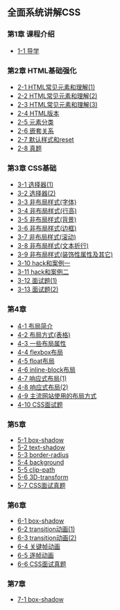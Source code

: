 ## 全面系统讲解CSS

### 第1章 课程介绍 ###
- [1-1 导学](chapter-01.md#1-1-导学)

### 第2章 HTML基础强化 ###
- [2-1 HTML常见元素和理解(1)](chapter-02.md#2-1-HTML常见元素和理解(1))
- [2-2 HTML常见元素和理解(2)](chapter-02.md#2-2-HTML常见元素和理解(2))
- [2-3 HTML常见元素和理解(3)](chapter-02.md#2-3-HTML常见元素和理解(3))
- [2-4 HTML版本](chapter-02.md#2-4-HTML版本)
- [2-5 元素分类](chapter-02.md#2-5-元素分类)
- [2-6 嵌套关系](chapter-02.md#2-6-嵌套关系)
- [2-7 默认样式和reset](chapter-02.md#2-7-默认样式和reset)
- [2-8 真题](chapter-02.md#2-8-真题)

### 第3章 CSS基础 ###
- [3-1 选择器(1)](chapter-03.md#3-1-选择器(1))
- [3-2 选择器(2)](chapter-03.md#3-2-选择器(2))
- [3-3 非布局样式(字体)](chapter-03.md#3-3-非布局样式(字体))
- [3-4 非布局样式(行高)](chapter-03.md#3-4-非布局样式(行高))
- [3-5 非布局样式(背景)](chapter-03.md#3-5-非布局样式(背景))
- [3-6 非布局样式(边框)](chapter-03.md#3-6-非布局样式(边框))
- [3-7 非布局样式(滚动)](chapter-03.md#3-7-非布局样式(滚动))
- [3-8 非布局样式(文本折行)](chapter-03.md#3-8-非布局样式(文本折行))
- [3-9 非布局样式(装饰性属性及其它)](chapter-03.md#3-9-非布局样式(装饰性属性及其它))
- [3-10 hack和案例一](chapter-03.md#3-10-hack和案例一)
- [3-11 hack和案例二](chapter-03.md#3-11-hack和案例二)
- [3-12 面试题(1)](chapter-03.md#3-12-面试题(1))
- [3-13 面试题(2)](chapter-03.md#3-13-面试题(2))

### 第4章  ###
- [4-1 布局简介](chapter-04.md#4-1-布局简介)
- [4-2 布局方式(表格)](chapter-04.md#4-2-布局方式(表格))
- [4-3 一些布局属性](chapter-04.md#4-3-一些布局属性)
- [4-4 flexbox布局](chapter-04.md#4-4-flexbox布局)
- [4-5 float布局](chapter-04.md#4-5-float布局)
- [4-6 inline-block布局](chapter-04.md#4-6-inline-block布局)
- [4-7 响应式布局(1)](chapter-04.md#4-7-响应式布局(1))
- [4-8 响应式布局(2)](chapter-04.md#4-8-响应式布局(2))
- [4-9 主流网站使用的布局方式](chapter-04.md#4-9-主流网站使用的布局方式)
- [4-10 CSS面试题](chapter-04.md#4-10-CSS面试题)

### 第5章 ###
- [5-1 box-shadow](chapter-05.md#5-1-box-shadow)
- [5-2 text-shadow](chapter-05.md#5-2-text-shadow)
- [5-3 border-radius](chapter-05.md#5-3-border-radius)
- [5-4 background](chapter-05.md#5-4-background)
- [5-5 clip-path](chapter-05.md#5-5-clip-path)
- [5-6 3D-transform](chapter-05.md#5-6-3D-transform)
- [5-7 CSS面试真题](chapter-05.md#5-7-CSS面试真题)

### 第6章 ###
- [6-1 box-shadow](chapter-06.md#6-1-box-shadow)
- [6-2 transition动画(1)](chapter-06.md#6-2-transition动画(1))
- [6-3 transition动画(2)](chapter-06.md#6-3-transition动画(2))
- [6-4 关键帧动画](chapter-06.md#6-4-关键帧动画)
- [6-5 逐帧动画](chapter-06.md#6-5-逐帧动画)
- [6-6 CSS面试真题](chapter-06.md#6-6-CSS面试真题)

### 第7章 ###
- [7-1 box-shadow](chapter-07.md#7-1-box-shadow)